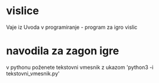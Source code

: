 # vislice
Vaje iz Uvoda v programiranje - program za igro vislic

# navodila za zagon igre
v pythonu poženete tekstovni vmesnik z ukazom
'python3 -i tekstovni_vmesnik.py'